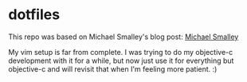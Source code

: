 dotfiles
========

This repo was based on Michael Smalley's blog post:
[Michael Smalley](http://blog.smalleycreative.com/tutorials/using-git-and-github-to-manage-your-dotfiles/)

My vim setup is far from complete. I was trying to do my objective-c development with it for a while, but now just use it for everything but objective-c and will revisit that when I'm feeling more patient. :)
